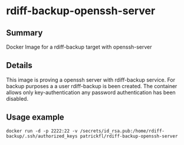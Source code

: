 # rdiff-backup-openssh-server
## Summary
Docker Image for a rdiff-backup target with openssh-server

## Details
This image is proving a openssh server with rdiff-backup service.
For backup purposes a a user rdiff-backup is been created.
The container allows only key-authentication any password authentication has been disabled.

## Usage example
    docker run -d -p 2222:22 -v /secrets/id_rsa.pub:/home/rdiff-backup/.ssh/authorized_keys patrickfl/rdiff-backup-openssh-server
